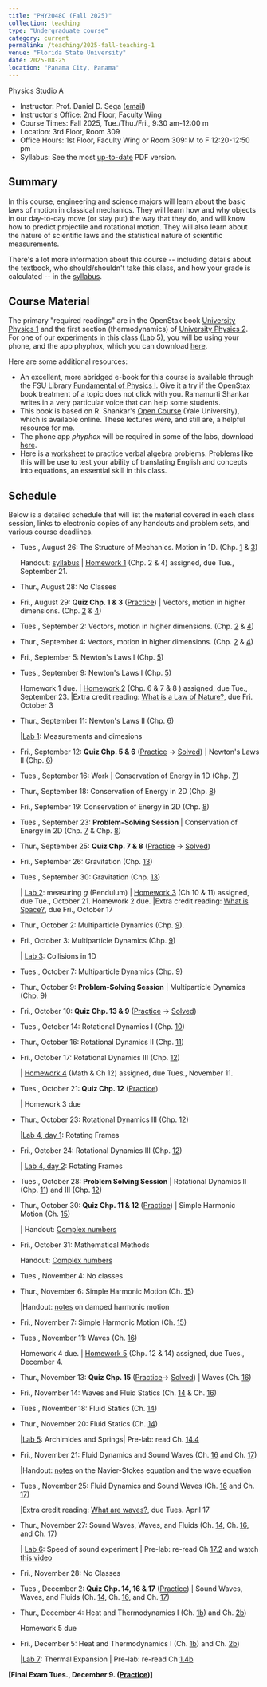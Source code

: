 ```yaml
---
title: "PHY2048C (Fall 2025)"
collection: teaching
type: "Undergraduate course"
category: current
permalink: /teaching/2025-fall-teaching-1
venue: "Florida State University"
date: 2025-08-25
location: "Panama City, Panama"
---
```

Physics Studio A

* Instructor:	Prof. Daniel D. Sega ([email](mailto:dsega@fsu.edu))
* Instructor's Office: 2nd Floor, Faculty Wing	
* Course Times: Fall 2025, Tue./Thu./Fri., 9:30 am-12:00 m
* Location:	3rd Floor, Room 309
* Office Hours: 1st Floor, Faculty Wing or Room 309: M to F 12:20-12:50 pm
* Syllabus:	See the most [up-to-date](../files/PHY2048C.pdf) PDF version.

Summary
-----------
In this course, engineering and science majors will learn about the basic laws of motion in classical mechanics. They will learn how and why objects in our day-to-day move (or stay put) the way that they do, and will know how to predict projectile and rotational motion. They will also learn about the nature of scientific laws and the statistical nature of scientific measurements.

There's a lot more information about this course -- including details about the textbook, who should/shouldn't take this class, and how your grade is calculated -- in the [syllabus](../files/PHY2048C.pdf).

Course Material
--------------
The primary "required readings" are in the OpenStax book [University Physics 1](https://openstax.org/details/books/university-physics-volume-1) and the first section (thermodynamics) of [University Physics 2](https://openstax.org/details/books/university-physics-volume-2). For one of our experiments in this class (Lab 5), you will be using your phone, and the app phyphox, which you can download [here](https://phyphox.org).

Here are some additional resources:

* An excellent, more abridged e-book for this course is available through the FSU Library [Fundamental of Physics I](https://fsu-flvc.primo.exlibrisgroup.com/discovery/openurl?institution=01FALSC_FSU&vid=01FALSC_FSU:Home&isbn=9780300243772&genre=book&eisbn=9780300249583&title=Fundamentals%20of%20Physics%20I&sid=jstor:jstor). Give it a try if the OpenStax book treatment of a topic does not click with you. Ramamurti Shankar writes in a very particular voice that can help some students.
* This book is based on R. Shankar's [Open Course](https://oyc.yale.edu/physics/phys-200) (Yale University), which is available online. These lectures were, and still are, a helpful resource for me.
* The phone app *phyphox* will be required in some of the labs, download [here](https://phyphox.org/download/).
* Here is a [worksheet](../files/verbalal.pdf) to practice verbal algebra problems. Problems like this will be use to test your ability of translating English and concepts into equations, an essential skill in this class.

Schedule
-------------

Below is a detailed schedule that will list the material covered in each class session, links to electronic copies of any handouts and problem sets, and various course deadlines.

* Tues., August 26: The Structure of Mechanics. Motion in 1D. (Chp. [1](https://openstax.org/books/university-physics-volume-1/pages/1-introduction) & [3](https://openstax.org/books/university-physics-volume-1/pages/3-introduction))

  Handout: [syllabus](../files/PHY2048C.pdf) | [Homework 1](../files/homework1.pdf) (Chp. 2 & 4) assigned, due Tue., September 21.
* Thur., August 28: No Classes
* Fri., August 29: **Quiz Chp. 1 & 3** ([Practice](../files/mock1.pdf)) \| Vectors, motion in higher dimensions. (Chp. [2](https://openstax.org/books/university-physics-volume-1/pages/2-introduction) & [4](https://openstax.org/books/university-physics-volume-1/pages/4-introduction))
* Tues., September 2: Vectors, motion in higher dimensions. (Chp. [2](https://openstax.org/books/university-physics-volume-1/pages/2-introduction) & [4](https://openstax.org/books/university-physics-volume-1/pages/4-introduction))
* Thur., September 4: Vectors, motion in higher dimensions. (Chp. [2](https://openstax.org/books/university-physics-volume-1/pages/2-introduction) & [4](https://openstax.org/books/university-physics-volume-1/pages/4-introduction))
* Fri., September 5: Newton's Laws I (Chp. [5](https://openstax.org/books/university-physics-volume-1/pages/5-introduction))
* Tues., September 9: Newton's Laws I (Chp. [5](https://openstax.org/books/university-physics-volume-1/pages/5-introduction))
  
  Homework 1 due. | [Homework 2](../files/2048Chw2.pdf) (Chp. 6 & 7 & 8 ) assigned, due Tue., September 23. |Extra credit reading: [What is a Law of Nature?](https://1000wordphilosophy.com/2014/02/17/laws-of-nature/), due Fri. October 3
* Thur., September 11: Newton's Laws II (Chp. [6](https://openstax.org/books/university-physics-volume-1/pages/6-introduction))

  |[Lab 1](../files/2048lab1.pdf): Measurements and dimesions
* Fri., September 12: **Quiz Chp. 5 & 6** ([Practice](../files/mock2.pdf) -> [Solved](../images/mock2sol.jpg)) \| Newton's Laws II (Chp. [6](https://openstax.org/books/university-physics-volume-1/pages/6-introduction))
* Tues., September 16:  Work \| Conservation of Energy in 1D (Chp. [7](https://openstax.org/books/university-physics-volume-1/pages/7-introduction))
* Thur., September 18: Conservation of Energy in 2D (Chp. [8](https://openstax.org/books/university-physics-volume-1/pages/8-introduction))
* Fri., September 19: Conservation of Energy in 2D (Chp. [8](https://openstax.org/books/university-physics-volume-1/pages/8-introduction))
*  Tues., September 23:   **Problem-Solving Session** | Conservation of Energy in 2D (Chp. [7](https://openstax.org/books/university-physics-volume-1/pages/7-introduction) & Chp. [8](https://openstax.org/books/university-physics-volume-1/pages/8-introduction))
* Thur., September 25: **Quiz Chp. 7 & 8** ([Practice](../files/mock3r.pdf) -> [Solved](../files/mocksol3r.pdf))
* Fri., September 26: Gravitation (Chp. [13](https://openstax.org/books/university-physics-volume-1/pages/13-introduction))
* Tues., September 30:  Gravitation (Chp. [13](https://openstax.org/books/university-physics-volume-1/pages/13-introduction))

	 | [Lab 2](../files/2048lab2.pdf): measuring *g* (Pendulum) | [Homework 3](../files/2048Chw3.pdf) (Ch 10 & 11) assigned, due Tue., October 21.
  Homework 2 due. |Extra credit reading: [What is Space?](https://1000wordphilosophy.com/2022/08/03/what-is-space/), due Fri., October 17
* Thur., October 2: Multiparticle Dynamics (Chp. [9](https://openstax.org/books/university-physics-volume-1/pages/9-introduction)).
* Fri., October 3: Multiparticle Dynamics (Chp. [9](https://openstax.org/books/university-physics-volume-1/pages/9-introduction))

  | [Lab 3](../files/2048lab3b.pdf): Collisions in 1D
* Tues., October 7: Multiparticle Dynamics (Chp. [9](https://openstax.org/books/university-physics-volume-1/pages/9-introduction))
* Thur., October 9: **Problem-Solving Session** | Multiparticle Dynamics (Chp. [9](https://openstax.org/books/university-physics-volume-1/pages/9-introduction))
* Fri., October 10: **Quiz Chp. 13 & 9** ([Practice](../files/mock3.pdf) -> [Solved](../files/mock3sol.jpg))
* Tues., October 14: Rotational Dynamics I (Chp. [10](https://openstax.org/books/university-physics-volume-1/pages/11-introduction))
* Thur., October 16: Rotational Dynamics II (Chp. [11](https://openstax.org/books/university-physics-volume-1/pages/11-introduction))
* Fri., October 17: Rotational Dynamics III (Chp. [12](https://openstax.org/books/university-physics-volume-1/pages/12-introduction))

  | [Homework 4](../files/2048Chw4.pdf) (Math & Ch 12) assigned, due Tues., November 11.
* Tues., October 21:  **Quiz Chp. 12** ([Practice](../files/mock4r2.pdf))

   | Homework 3 due 
* Thur., October 23: Rotational Dynamics III (Chp. [12](https://openstax.org/books/university-physics-volume-1/pages/12-introduction))

  |[Lab 4, day 1](../files/2048lab3b.pdf): Rotating Frames
* Fri., October 24: Rotational Dynamics III (Chp. [12](https://openstax.org/books/university-physics-volume-1/pages/12-introduction))

   | [Lab 4, day 2](../files/2048lab3b.pdf): Rotating Frames

* Tues., October 28: **Problem Solving Session** | Rotational Dynamics II (Chp. [11](https://openstax.org/books/university-physics-volume-1/pages/11-introduction)) and III (Chp. [12](https://openstax.org/books/university-physics-volume-1/pages/12-introduction))
* Thur., October 30: **Quiz Chp. 11 & 12** ([Practice](../files/mock4r2.pdf)) \| Simple Harmonic Motion (Ch. [15](https://openstax.org/books/university-physics-volume-1/pages/15-introduction))

  | Handout: [Complex numbers](../files/complex_numbers.pdf)
* Fri., October 31:  Mathematical Methods

   Handout: [Complex numbers](../files/complex_numbers.pdf)
* Tues., November 4: No classes
* Thur., November 6:  Simple Harmonic Motion (Ch. [15](https://openstax.org/books/university-physics-volume-1/pages/15-introduction))

  |Handout: [notes](../files/dampedShankar.pdf) on damped harmonic motion
* Fri.,  November 7: Simple Harmonic Motion (Ch. [15](https://openstax.org/books/university-physics-volume-1/pages/15-introduction))
* Tues., November 11: Waves (Ch. [16](https://openstax.org/books/university-physics-volume-1/pages/16-introduction))

  Homework 4 due. | [Homework 5](../files/2048Chw5.pdf) (Chp. 12 & 14) assigned, due Tues., December 4.
* Thur., November 13: **Quiz Chp. 15** ([Practice](../files/mock5.pdf)-> [Solved](../files/mocksol5.pdf)) \| Waves (Ch. [16](https://openstax.org/books/university-physics-volume-1/pages/16-introduction))
* Fri., November 14: Waves and Fluid Statics (Ch. [14](https://openstax.org/books/university-physics-volume-1/pages/14-introduction) & Ch. [16](https://openstax.org/books/university-physics-volume-1/pages/16-introduction))
* Tues., November 18: Fluid Statics (Ch. [14](https://openstax.org/books/university-physics-volume-1/pages/14-introduction))
* Thur., November 20: Fluid Statics (Ch. [14](https://openstax.org/books/university-physics-volume-1/pages/14-introduction))

  |[Lab 5](../files/2048lab5.pdf): Archimides and Springs\| Pre-lab: read Ch. [14.4](https://openstax.org/books/university-physics-volume-1/pages/14-4-archimedes-principle-and-buoyancy)
* Fri., November 21: Fluid Dynamics and Sound Waves (Ch. [16](https://openstax.org/books/university-physics-volume-1/pages/16-introduction) and Ch. [17](https://openstax.org/books/university-physics-volume-1/pages/17-introduction))

  |Handout: [notes](../files/NavierStokes.pdf) on the Navier-Stokes equation and the wave equation
* Tues., November 25: Fluid Dynamics and Sound Waves (Ch. [16](https://openstax.org/books/university-physics-volume-1/pages/16-introduction) and Ch. [17](https://openstax.org/books/university-physics-volume-1/pages/17-introduction))

    |Extra credit reading: [What are waves?](../files/Waves.pdf), due Tues. April 17
* Thur., November 27: Sound Waves, Waves, and Fluids (Ch. [14](https://openstax.org/books/university-physics-volume-1/pages/14-introduction), Ch. [16](https://openstax.org/books/university-physics-volume-1/pages/16-introduction), and Ch. [17](https://openstax.org/books/university-physics-volume-1/pages/17-introduction))

   | [Lab 6](../files/2048lab6.pdf): Speed of sound experiment \| Pre-lab: re-read Ch [17.2](https://openstax.org/books/university-physics-volume-1/pages/17-2-speed-of-sound) and watch [this video](https://phyphox.org/experiment/speed-of-sound/)
* Fri., November 28: No Classes
* Tues., December 2: **Quiz Chp. 14, 16 & 17** ([Practice](../files/mock6.pdf)) \| Sound Waves, Waves, and Fluids (Ch. [14](https://openstax.org/books/university-physics-volume-1/pages/14-introduction), Ch. [16](https://openstax.org/books/university-physics-volume-1/pages/16-introduction), and Ch. [17](https://openstax.org/books/university-physics-volume-1/pages/17-introduction))

* Thur., December 4: Heat and Thermodynamics I (Ch. [1b](https://openstax.org/books/university-physics-volume-2/pages/3-introduction)) and Ch. [2b](https://openstax.org/books/university-physics-volume-2/pages/3-introduction))

    Homework 5 due
* Fri., December 5: Heat and Thermodynamics I (Ch. [1b](https://openstax.org/books/university-physics-volume-2/pages/3-introduction)) and Ch. [2b](https://openstax.org/books/university-physics-volume-2/pages/3-introduction))

	|[Lab 7](../files/2048lab7.pdf): Thermal Expansion \| Pre-lab: re-read Ch [1.4b](https://openstax.org/books/university-physics-volume-2/pages/1-3-thermal-expansion)



**[Final Exam Tues., December 9. ([Practice](../files/mockFinalExam.pdf))]** 
